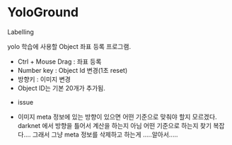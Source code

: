 # YoloGround
Labelling 


yolo 학습에 사용할 Object 좌표 등록 프로그램.

- Ctrl + Mouse Drag  : 좌표 등록
- Number key : Object Id 변경(1초 reset)
- 방향키 : 이미지 변경
- Object ID는 기본 20개가 추가됨. 



* issue
- 이미지 meta 정보에 있는 방향이 있으면 어떤 기준으로 맞춰야 할지 모르겠다.
darknet 에서 방향을 틀어서 계산을 하는지 아님 어떤 기준으로 하는지 찾기 복잡다....
그래서 그냥 meta 정보를 삭제하고 하는게 .....알아서.....


